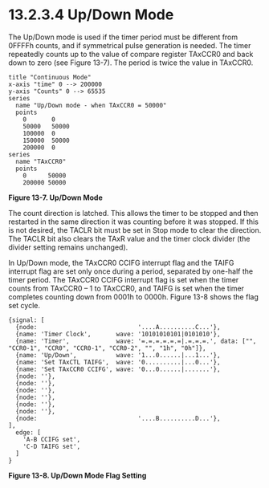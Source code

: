 # 13.2.3.4 Up/Down Mode

The Up/Down mode is used if the timer period must be different from 0FFFFh counts, and if symmetrical pulse generation is needed. The timer repeatedly counts up to the value of compare register TAxCCR0 and back down to zero (see Figure 13-7). The period is twice the value in TAxCCR0.

<a id="figure-13-7"></a>

```text
title "Continuous Mode"
x-axis "time" 0 --> 200000
y-axis "Counts" 0 --> 65535
series
  name "Up/Down mode - when TAxCCR0 = 50000"
  points
    0       0
    50000   50000
    100000  0
    150000  50000
    200000  0
series
  name "TAxCCR0"
  points
    0      50000
    200000 50000
```

**Figure 13-7. Up/Down Mode**

The count direction is latched. This allows the timer to be stopped and then restarted in the same direction it was counting before it was stopped. If this is not desired, the TACLR bit must be set in Stop mode to clear the direction. The TACLR bit also clears the TAxR value and the timer clock divider (the divider setting remains unchanged).

In Up/Down mode, the TAxCCR0 CCIFG interrupt flag and the TAIFG interrupt flag are set only once during a period, separated by one-half the timer period. The TAxCCR0 CCIFG interrupt flag is set when the timer counts from TAxCCR0 – 1 to TAxCCR0, and TAIFG is set when the timer completes counting down from 0001h to 0000h. Figure 13-8 shows the flag set cycle.

<a id="figure-13-8"></a>

```text
{signal: [
  {node:                            '....A..........C...'},
  {name: 'Timer Clock',       wave: '10101010101|0101010'},
  {name: 'Timer',             wave: '=.=.=.=.=.=|.=.=.=.', data: ["", "CCR0-1", "CCR0", "CCR0-1", "CCR0-2", "", "1h", "0h"]},
  {name: 'Up/Down',           wave: '1...0......|...1...'},
  {name: 'Set TAxCTL TAIFG',  wave: '0..........|...0...'},
  {name: 'Set TAxCCR0 CCIFG', wave: '0...0......|.......'},
  {node: ''},
  {node: ''},
  {node: ''},
  {node: ''},
  {node: ''},
  {node: ''},
  {node:                            '....B..........D...'},
],
  edge: [
    'A-B CCIFG set',
    'C-D TAIFG set',
  ]
}
```

**Figure 13-8. Up/Down Mode Flag Setting**
